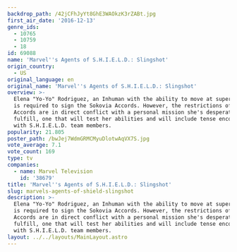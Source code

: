 ```yaml
---
backdrop_path: /42jCFhJyYt8GhE3WAOkzK3rZABt.jpg
first_air_date: '2016-12-13'
genre_ids:
  - 10765
  - 10759
  - 18
id: 69088
name: 'Marvel''s Agents of S.H.I.E.L.D.: Slingshot'
origin_country:
  - US
original_language: en
original_name: 'Marvel''s Agents of S.H.I.E.L.D.: Slingshot'
overview: >-
  Elena "Yo-Yo" Rodriguez, an Inhuman with the ability to move at super-speed,
  is required to sign the Sokovia Accords. However, the restrictions of the
  Accords are in direct conflict with a personal mission she's desperate to
  fulfill, one that will test her abilities and will include tense encounters
  with S.H.I.E.L.D. team members.
popularity: 21.805
poster_path: /bwJej7WdmGRMCMyuDlotwAqVX7S.jpg
vote_average: 7.1
vote_count: 169
type: tv
companies:
  - name: Marvel Television
    id: '38679'
title: 'Marvel''s Agents of S.H.I.E.L.D.: Slingshot'
slug: marvels-agents-of-shield-slingshot
description: >-
  Elena "Yo-Yo" Rodriguez, an Inhuman with the ability to move at super-speed,
  is required to sign the Sokovia Accords. However, the restrictions of the
  Accords are in direct conflict with a personal mission she's desperate to
  fulfill, one that will test her abilities and will include tense encounters
  with S.H.I.E.L.D. team members.
layout: ../../layouts/MainLayout.astro
---
```


